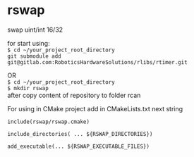# rswap

swap uint/int 16/32 

for start using:  
`$ cd ~/your_project_root_directory`    
`git submodule add git@gitlab.com:RoboticsHardwareSolutions/rlibs/rtimer.git`

OR   
`$ cd ~/your_project_root_directory`  
`$ mkdir rswap`  
after copy content of repository to folder rcan

For using in CMake project add in CMakeLists.txt next string
```
include(rswap/rswap.cmake)

include_directories( ... ${RSWAP_DIRECTORIES})

add_executable(... ${RSWAP_EXECUTABLE_FILES})



